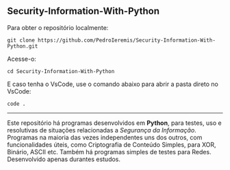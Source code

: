 ## Security-Information-With-Python

Para obter o repositório localmente:

```shell
git clone https://github.com/PedroIeremis/Security-Information-With-Python.git
```

Acesse-o:
```shell
cd Security-Information-With-Python
```

 E caso tenha o VsCode, use o comando abaixo para abrir a pasta direto no VsCode:
 ```shell
code .
```

---

Este repositório há programas desenvolvidos em __Python__, para testes, uso e resolutivas de situações relacionadas a _Segurança da Informação_. Programas na maioria das vezes independentes uns dos outros, com funcionalidades úteis, como Criptografia de Conteúdo Simples, para XOR, Binário, ASCII etc. Também há programas simples de testes para Redes. Desenvolvido apenas durantes estudos.
